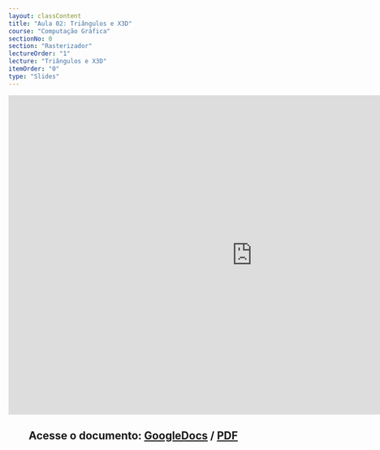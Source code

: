 ```yaml
---
layout: classContent
title: "Aula 02: Triângulos e X3D"
course: "Computação Gráfica"
sectionNo: 0
section: "Rasterizador"
lectureOrder: "1"
lecture: "Triângulos e X3D"
itemOrder: "0"
type: "Slides"
---
```


<iframe src="https://docs.google.com/presentation/d/e/2PACX-1vQ8hxrnMs0UwXiOPeqn1QQczFr5SasMFVX8DD1FH_OlikOjHh9pWK57gt-Jq4WR_ul3rTD0HHZGgeS3/embed?start=false&loop=false&delayms=3000" frameborder="0" width="960" height="629" allowfullscreen="true" mozallowfullscreen="true" webkitallowfullscreen="true"></iframe>

## &nbsp;&nbsp;&nbsp;&nbsp;&nbsp;&nbsp;&nbsp;&nbsp;Acesse o documento: [GoogleDocs](https://docs.google.com/presentation/d/10YYimJPEc2XhEOo3SzhUHZeibIdoA3s2t5UFDxCArPc/preview?rm=minimal&usp=sharing) / [PDF](https://drive.google.com/file/d/1xWYMD45-6eP2ij6dfBqc_xwNPrR1YKY5/view?usp=sharing)





